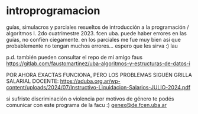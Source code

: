 # introprogramacion
guías, simulacros y parciales resueltos de introducción a la programación  / algoritmos I. 2do cuatrimestre 2023. fcen uba.
puede haber errores en las guías, no confíen ciegamente. en los parciales me fue muy bien así que probablemente no tengan muchos errores... espero que les sirva :) lau

p.d. también pueden consultar el repo de mi amigo faus https://gitlab.com/faustomartinez/uba-algoritmos-y-estructuras-de-datos-i




POR AHORA EXACTAS FUNCIONA, PERO LOS PROBLEMAS SIGUEN
GRILLA SALARIAL DOCENTE: https://aduba.org.ar/wp-content/uploads/2024/07/Instructivo-Liquidacion-Salarios-JULIO-2024.pdf

si sufriste discriminación o violencia por motivos de género te podés comunicar con este programa de la facu :) genex@de.fcen.uba.ar
